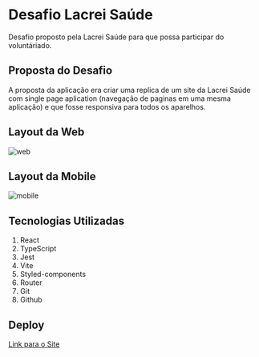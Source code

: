 # Desafio Lacrei Saúde

Desafio proposto pela Lacrei Saúde para que possa participar do voluntáriado. 

## Proposta do Desafio

A proposta da aplicação era criar uma replica de um site da Lacrei Saúde com single page aplication (navegação de paginas em uma mesma aplicação) e que fosse responsiva para todos os aparelhos.

## Layout da Web

![web](https://github.com/pedrohsilvah/front-end-lacrei/assets/124065912/f6f63a71-0812-48d0-ab2d-c0eb15eb5820)

## Layout da Mobile

![mobile](https://github.com/pedrohsilvah/front-end-lacrei/assets/124065912/3746e4ed-c36d-4a80-8b40-625170923859)

## Tecnologias Utilizadas
1. React
2. TypeScript
3. Jest
4. Vite
5. Styled-components
6. Router
7. Git
8. Github

## Deploy

[Link para o Site]()
